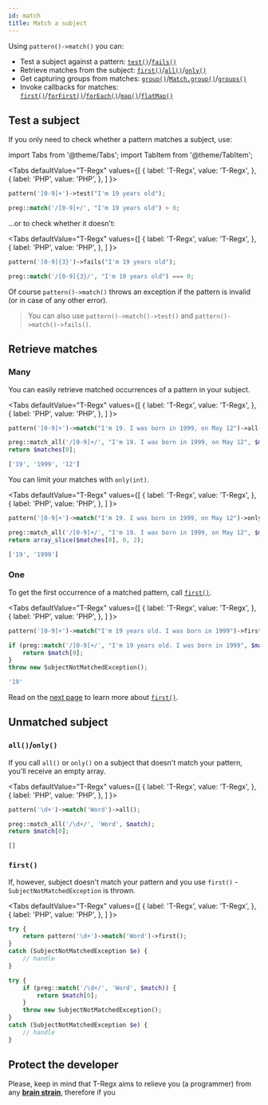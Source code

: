 ```yaml
---
id: match
title: Match a subject
---
```


Using `pattern()->match()` you can:
 - Test a subject against a pattern: [`test()`](#test-a-subject)/[`fails()`](#test-a-subject)
 - Retrieve matches from the subject: [`first()`](#one)/[`all()`](#many)/[`only()`](#many)
 - Get capturing groups from matches: [`group()`](match-details.md)/[`Match.group()`](match-details.md)/[`groups()`](match-details.md)
 - Invoke callbacks for matches: [`first()`](match-first.md#use-first-with-callback)/[`forFirst()`](match-for-first.md)/[`forEach()`](match-for-each.md)/[`map()`](match-map.md)/[`flatMap()`](match-flat-map.md)

## Test a subject

If you only need to check whether a pattern matches a subject, use:

import Tabs from '@theme/Tabs';
import TabItem from '@theme/TabItem';

<Tabs
  defaultValue="T-Regx"
  values={[
    { label: 'T-Regx', value: 'T-Regx', },
    { label: 'PHP', value: 'PHP', },
  ]
}>
<TabItem value="T-Regx">

```php
pattern('[0-9]+')->test("I'm 19 years old");
```

</TabItem>
<TabItem value="PHP">

```php
preg::match('/[0-9]+/', "I'm 19 years old") > 0;
```

</TabItem>
</Tabs>

...or to check whether it doesn't:

<Tabs
  defaultValue="T-Regx"
  values={[
    { label: 'T-Regx', value: 'T-Regx', },
    { label: 'PHP', value: 'PHP', },
  ]
}>
<TabItem value="T-Regx">

```php
pattern('[0-9]{3}')->fails("I'm 19 years old");
```

</TabItem>
<TabItem value="PHP">

```php
preg::match('/[0-9]{3}/', "I'm 19 years old") === 0;
```

</TabItem>
</Tabs>


Of course `pattern()->match()` throws an exception if the pattern is invalid (or in case of any other error).

> You can also use `pattern()->match()->test()` and `pattern()->match()->fails()`.

## Retrieve matches

### Many

You can easily retrieve matched occurrences of a pattern in your subject.

<Tabs
  defaultValue="T-Regx"
  values={[
    { label: 'T-Regx', value: 'T-Regx', },
    { label: 'PHP', value: 'PHP', },
  ]
}>
<TabItem value="T-Regx">

```php
pattern('[0-9]+')->match("I'm 19. I was born in 1999, on May 12")->all();
```

</TabItem>
<TabItem value="PHP">

```php
preg::match_all('/[0-9]+/', "I'm 19. I was born in 1999, on May 12", $matches);
return $matches[0];
```

</TabItem>
</Tabs>

<!--Result-Value-->
```php
['19', '1999', '12']
```

You can limit your matches with `only(int)`.

<Tabs
  defaultValue="T-Regx"
  values={[
    { label: 'T-Regx', value: 'T-Regx', },
    { label: 'PHP', value: 'PHP', },
  ]
}>
<TabItem value="T-Regx">

```php
pattern('[0-9]+')->match("I'm 19. I was born in 1999, on May 12")->only(2);
```

</TabItem>
<TabItem value="PHP">

```php
preg::match_all('/[0-9]+/', "I'm 19. I was born in 1999, on May 12", $matches);
return array_slice($matches[0], 0, 2);
```

</TabItem>
</Tabs>

<!--Result-Value-->

```php
['19', '1999']
```

### One

To get the first occurrence of a matched pattern, call [`first()`](match-first.md).

<Tabs
  defaultValue="T-Regx"
  values={[
    { label: 'T-Regx', value: 'T-Regx', },
    { label: 'PHP', value: 'PHP', },
  ]
}>
<TabItem value="T-Regx">

```php
pattern('[0-9]+')->match("I'm 19 years old. I was born in 1999")->first();
```

</TabItem>
<TabItem value="PHP">

```php
if (preg::match('/[0-9]+/', "I'm 19 years old. I was born in 1999", $match)) {
    return $match[0];
}
throw new SubjectNotMatchedException();
```

</TabItem>
</Tabs>

<!--Result-Value-->
```php
'19'
```

Read on the [next page](match-first.md) to learn more about [`first()`](match-first.md).

## Unmatched subject

### `all()`/`only()`

If you call `all()` or `only()` on a subject that doesn't match your pattern, you'll receive an empty array.

<Tabs
  defaultValue="T-Regx"
  values={[
    { label: 'T-Regx', value: 'T-Regx', },
    { label: 'PHP', value: 'PHP', },
  ]
}>
<TabItem value="T-Regx">

```php
pattern('\d+')->match('Word')->all();
```

</TabItem>
<TabItem value="PHP">

```php
preg::match_all('/\d+/', 'Word', $match);
return $match[0];
```

</TabItem>
</Tabs>

<!--Result-Value-->
```php
[]
```

### `first()`

If, however, subject doesn't match your pattern and you use `first()` - `SubjectNotMatchedException` is thrown.

<Tabs
  defaultValue="T-Regx"
  values={[
    { label: 'T-Regx', value: 'T-Regx', },
    { label: 'PHP', value: 'PHP', },
  ]
}>
<TabItem value="T-Regx">

```php
try {
    return pattern('\d+')->match('Word')->first();
}
catch (SubjectNotMatchedException $e) {
    // handle
}
```

</TabItem>
<TabItem value="PHP">

```php
try {
    if (preg::match('/\d+/', 'Word', $match)) {
        return $match[0];
    }
    throw new SubjectNotMatchedException();
}
catch (SubjectNotMatchedException $e) {
    // handle
}
```

</TabItem>
</Tabs>


## Protect the developer

Please, keep in mind that T-Regx aims to relieve you (a programmer) from any [**brain strain**](overview.md#brain-strain),
therefore if you 
